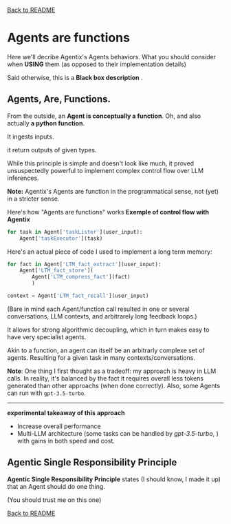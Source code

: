 [Back to README](README.md)
# Agents are functions

Here we'll decribe Agentix's Agents behaviors. What you should consider when **USING** them (as opposed to their implementation details)


Said otherwise, this is a **Black box description** .

## Agents, Are, Functions.
From the outside, an **Agent is conceptually a function**. Oh, and also actually **a python function**. 

It ingests inputs. 

it return outputs of given types.



While this principle is simple and doesn't look like much, it proved unsuspectedly powerful to implement complex control flow over LLM inferences.

**Note:** Agentix's Agents are function in the programmatical sense, not (yet) in a stricter sense.

Here's how "Agents are functions" works **Exemple of control flow with Agentix**
```python
for task in Agent['taskLister'](user_input):
    Agent['taskExecutor'](task)
```

Here's an actual piece of code I used to implement a long term memory:


```python
for fact in Agent['LTM_fact_extract'](user_input):
    Agent['LTM_fact_store'](
        Agent['LTM_compress_fact'](fact)
        )

context = Agent['LTM_fact_recall'](user_input)
```

(Bare in mind each Agent/function call resulted in one or several conversations, LLM contexts, and arbitrarely long feedback loops.)


It allows for strong algorithmic decoupling, which in turn makes easy to have very specialist agents.

Akin to a function, an agent can itself be an arbitrarly complexe set of agents. Resulting for a given task in many contexts/conversations.

**Note**: One thing I first thought as a tradeoff: my approach is heavy in LLM calls. In reality, it's balanced by the fact it requires overall less tokens generated than other approachs (when done correctly). Also, some Agents can run with `gpt-3.5-turbo`.

_______________



**experimental takeaway of this approach**
* Increase overall performance
* Multi-LLM architecture (some tasks can be handled by _gpt-3.5-turbo_, ) with gains in both speed and cost.


## Agentic Single Responsibility Principle
**Agentic Single Responsibility Principle** states (I should know, I made it up) that an Agent should do one thing.

(You should trust me on this one)

[Back to README](README.md)

